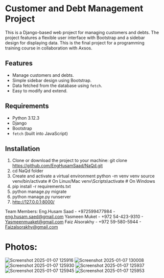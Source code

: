 # Customer and Debt Management Project

This is a Django-based web project for managing customers and debts. The project features a flexible user interface with Bootstrap and a sidebar design for displaying data. This is the final project for a programming training course in collaboration with Axsos.

## Features
- Manage customers and debts.
- Simple sidebar design using Bootstrap.
- Data fetched from the database using `fetch`.
- Easy to modify and extend.

## Requirements
- Python 3.12.3
- Django
- Bootstrap
- `fetch` (built into JavaScript)

## Installation

1. Clone or download the project to your machine:
   git clone https://github.com/EngHusamSaad/NaQd.git
2. cd NaQd folder
3. Create and activate a virtual environment
        python -m venv venv
        source venv/bin/activate  # On Linux/Mac
        venv\Scripts\activate     # On Windows
4. pip install -r requirements.txt
5. python manage.py migrate
6. python manage.py runserver
7. http://127.0.0.1:8000/

 Team Members: 
   Eng.Husam Saad - +972599477984 - eng.husam.saed@gmail.com
   Yasmeen Muket - +972 54-423-9310 - Yasmeenmuaket@gmail.com
   Faiz Alsorakhy - +972 59-580-5944 - Faizalsorakhy@gmail.com

Photos:
====================

![Screenshot 2025-01-07 125916](https://github.com/user-attachments/assets/28540fb9-dc4f-47f4-880a-2f1ec5402342)
![Screenshot 2025-01-07 130008](https://github.com/user-attachments/assets/b255308a-dd00-4180-baa2-ecd0ad7984fc)
![Screenshot 2025-01-07 125930](https://github.com/user-attachments/assets/d087ab18-f123-4196-83b6-9b5846b146a1)
![Screenshot 2025-01-07 125937](https://github.com/user-attachments/assets/28ff8de1-1935-418e-a404-01b9e645e6d6)
![Screenshot 2025-01-07 125945](https://github.com/user-attachments/assets/48cdbee2-443d-4ba9-b796-76b7f37fa9c1)
![Screenshot 2025-01-07 125953](https://github.com/user-attachments/assets/5b2cc3f9-ab2c-4656-93e1-66ccccf31bd8)





